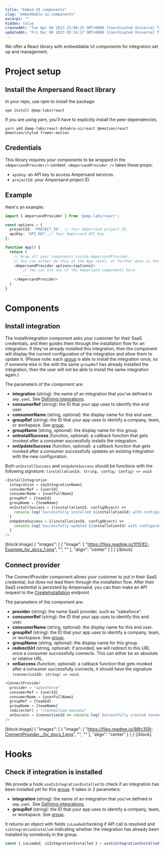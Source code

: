 ```yaml
---
title: "Embed UI components"
slug: "embeddable-ui-components"
excerpt: ""
hidden: false
createdAt: "Tue Apr 04 2023 23:00:25 GMT+0000 (Coordinated Universal Time)"
updatedAt: "Fri Dec 08 2023 05:14:17 GMT+0000 (Coordinated Universal Time)"
---
```

We offer a React library with embeddable UI components for integration set up and management.

# Project setup

## Install the Ampersand React library

In your repo, use npm to install the package:

```
npm install @amp-labs/react
```

If you are using yarn, you'll have to explicitly install the peer dependencies.

```
yarn add @amp-labs/react @chakra-ui/react @emotion/react @emotion/styled framer-motion
```

## Credentials

This library requires your components to be wrapped in the `<AmpersandProvider/>` context. `<AmpersandProvider />` takes these props:

- `apiKey`: an API key to access Ampersand services.
- `projectId`: your Ampersand project ID. 

## Example

Here's an example:

```typescript
import { AmpersandProvider } from '@amp-labs/react';

const options = {
  projectId: 'PROJECT_ID', // Your Ampersand project ID.
  apiKey: 'API_KEY',// Your Ampersand API key.
};

function App() {
  return (
    // Wrap all your components inside AmpersandProvider.
    // You can either do this at the App level, or further down in the component tree.
    <AmpersandProvider options={options}>
        // You can use any of the Ampersand components here.
        ...
    </AmpersandProvider>
  )
}
```

# Components

## Install integration

The InstallIntegration component asks your customer for their SaaS credentials, and then guides them through the installation flow for an integration. If they've already installed this integration, then the component will display the current configuration of the integration and allow them to update it. (Please note: each [group](doc:glossary#group) is able to install the integration once, so if someone else in the with the same `groupRef` has already installed the integration, then the user will not be able to install the same integration again.)

The parameters of the component are:

- **integration** (string): the name of an integration that you've defined in `amp.yaml`. See [Defining integrations](doc:defining-integrations).
- **consumerRef** (string): the ID that your app uses to identify this end user.
- **consumerName** (string, optional): the display name for this end user.
- **groupRef** (string): the ID that your app uses to identify a company, team, or workspace. See [group](doc:glossary#group).
- **groupName** (string, optional): the display name for this group.
- **onInstallSuccess** (function, optional): a callback function that gets invoked after a consumer successfully installs the integration.
- **onUpdateSuccess** (function, optional): a callback function that gets invoked after a consumer successfully updates an existing integration with the new configuration.

Both `onInstallSuccess` and `onUpdateSuccess` should be functions with the following signature: `(installationId: string, config: Config) => void`

```typescript
<InstallIntegration 
  integration = {myIntegrationName}
  consumerRef = {userId}
  consumerName = {userFullName}
  groupRef = {teamId}
  groupName = {teamName}
  onInstallSuccess = {(installationId, configObject) =>
    console.log(`Successfully installed ${installationId} with configuration ${JSON.stringify(configObject, null, 2)}`)
  }
  onUpdateSuccess = {(installationId, configObject) =>
    console.log(`Successfully updated ${installationId} with configuration ${JSON.stringify(configObject, null, 2)}`)
  }
/>
```

[block:image]
{
  "images": [
    {
      "image": [
        "https://files.readme.io/1f151f2-Example_for_docs_1.png",
        "",
        ""
      ],
      "align": "center"
    }
  ]
}
[/block]


## Connect provider

The ConnectProvider component allows your customer to put in their SaaS credential, but does not lead them through the installation flow. After their SaaS credential is persisted by Ampersand, you can then make an API request to the [CreateInstallation](ref:createinstallation) endpoint.

The parameters of the component are:

- **provider** (string): the name SaaS provider, such as "salesforce".
- **consumerRef** (string): the ID that your app uses to identify this end user.
- **consumerName** (string, optional): the display name for this end user.
- **groupRef** (string): the ID that your app uses to identify a company, team, or workspace. See [group](doc:glossary#group).
- **groupName** (string, optional): the display name for this group.
- **redirectUrl** (string, optional): if provided, we will redirect to this URL once a consumer successfully connects. This can either be an absolute or relative URL.
- **onSuccess** (function, optional): a callback function that gets invoked after a consumer successfully connects, it should have the signature `(connectionID: string) => void`.

```typescript
<ConnectProvider 
  provider = "salesforce"
  consumerRef = {userId}
  consumerName = {userFullName}
  groupRef = {teamId}
  groupName = {teamName}
  redirectUrl = "/connection-success"
  onSuccess = {connectionId => console.log(`Successfully created connection ${connectionId}`)}
/>
```

[block:image]
{
  "images": [
    {
      "image": [
        "https://files.readme.io/98fc359-ConnectProvider__for_docs_1.png",
        "",
        ""
      ],
      "align": "center"
    }
  ]
}
[/block]


# Hooks

## Check if integration is installed

We provide a hook `useIsIntegrationInstalled` to check if an integration has been installed yet for this [group](doc:glossary#group). It takes in 2 parameters:

- **integration** (string): the name of an integration that you've defined in `amp.yaml`. See [Defining integrations](doc:defining-integrations).
- **groupRef** (string): the ID that your app uses to identify a company, team, or workspace. See [group](doc:glossary#group).

It returns an object with fields `isLoaded`checking if API call is resolved and `isIntegrationInstalled` indicating whether the integration has already been installed by somebody in the group.

```typescript
const { isLoaded, isIntegrationInstalled } = useIsIntegrationInstalled("read-salesforce", groupRef);
```
